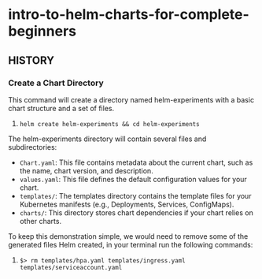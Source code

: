 # intro-to-helm-charts-for-complete-beginners

## HISTORY

### Create a Chart Directory

This command will create a directory named helm-experiments with a basic chart structure and a set of files.

1. `helm create helm-experiments && cd helm-experiments`

The helm-experiments directory will contain several files and subdirectories:

* `Chart.yaml`: This file contains metadata about the current chart, such as the name,  chart version, and description.
* `values.yaml`: This file defines the default configuration values for your chart.
* `templates/`: The templates directory contains the template files for your Kubernetes manifests (e.g., Deployments, Services, ConfigMaps).
* `charts/`: This directory stores chart dependencies if your chart relies on other charts.

To keep this demonstration simple, we would need to remove some of the generated files Helm created, in your terminal run the following commands:

1. `$> rm templates/hpa.yaml templates/ingress.yaml templates/serviceaccount.yaml`
